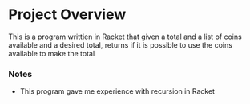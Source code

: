 # Project Overview

This is a program writtien in Racket that given a total and a list of coins available and a desired total, returns if it is possible to use the coins available to make the total

### Notes

- This program gave me experience with recursion in Racket


